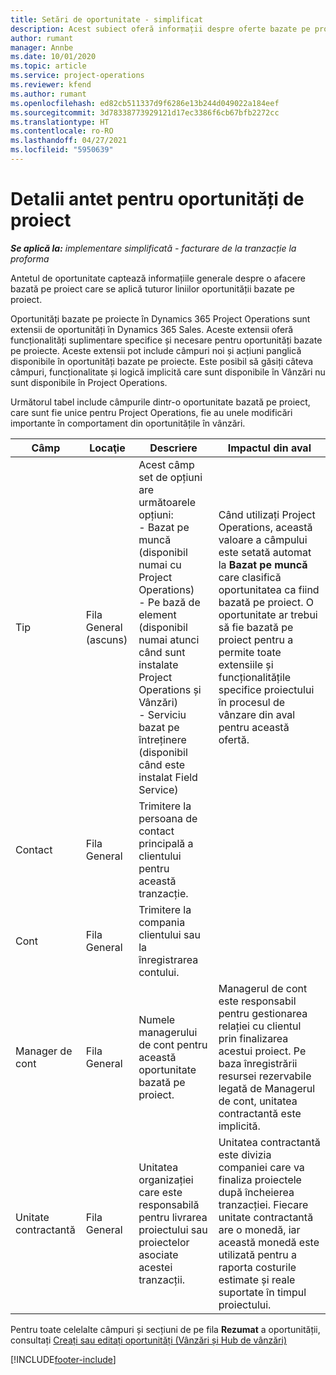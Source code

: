 ```yaml
---
title: Setări de oportunitate - simplificat
description: Acest subiect oferă informații despre oferte bazate pe proiecte și liniile de oportunitate bazate pe proiecte.
author: rumant
manager: Annbe
ms.date: 10/01/2020
ms.topic: article
ms.service: project-operations
ms.reviewer: kfend
ms.author: rumant
ms.openlocfilehash: ed82cb511337d9f6286e13b244d049022a184eef
ms.sourcegitcommit: 3d78338773929121d17ec3386f6cb67bfb2272cc
ms.translationtype: HT
ms.contentlocale: ro-RO
ms.lasthandoff: 04/27/2021
ms.locfileid: "5950639"
---
```

# <a name="header-details-for-project-opportunities"></a>Detalii antet pentru oportunități de proiect

_**Se aplică la:** implementare simplificată - facturare de la tranzacție la proforma_

Antetul de oportunitate captează informațiile generale despre o afacere bazată pe proiect care se aplică tuturor liniilor oportunității bazate pe proiect.

Oportunități bazate pe proiecte în Dynamics 365 Project Operations sunt extensii de oportunități în Dynamics 365 Sales. Aceste extensii oferă funcționalități suplimentare specifice și necesare pentru oportunități bazate pe proiecte. Aceste extensii pot include câmpuri noi și acțiuni panglică disponibile în oportunități bazate pe proiecte. Este posibil să găsiți câteva câmpuri, funcționalitate și logică implicită care sunt disponibile în Vânzări nu sunt disponibile în Project Operations.

Următorul tabel include câmpurile dintr-o oportunitate bazată pe proiect, care sunt fie unice pentru Project Operations, fie au unele modificări importante în comportament din oportunitățile în vânzări.

| **Câmp** | **Locaţie** | **Descriere** | **Impactul din aval** |
| --- | --- | --- | --- |
| Tip | Fila General (ascuns) | Acest câmp set de opțiuni are următoarele opțiuni:</br>- Bazat pe muncă (disponibil numai cu Project Operations)</br>- Pe bază de element (disponibil numai atunci când sunt instalate Project Operations și Vânzări)</br>- Serviciu bazat pe întreținere (disponibil când este instalat Field Service) | Când utilizați Project Operations, această valoare a câmpului este setată automat la **Bazat pe muncă** care clasifică oportunitatea ca fiind bazată pe proiect. O oportunitate ar trebui să fie bazată pe proiect pentru a permite toate extensiile și funcționalitățile specifice proiectului în procesul de vânzare din aval pentru această ofertă. |
| Contact | Fila General | Trimitere la persoana de contact principală a clientului pentru această tranzacție. | |
| Cont | Fila General | Trimitere la compania clientului sau la înregistrarea contului. | |
| Manager de cont | Fila General | Numele managerului de cont pentru această oportunitate bazată pe proiect. | Managerul de cont este responsabil pentru gestionarea relației cu clientul prin finalizarea acestui proiect. Pe baza înregistrării resursei rezervabile legată de Managerul de cont, unitatea contractantă este implicită. |
| Unitate contractantă | Fila General | Unitatea organizației care este responsabilă pentru livrarea proiectului sau proiectelor asociate acestei tranzacții. | Unitatea contractantă este divizia companiei care va finaliza proiectele după încheierea tranzacției. Fiecare unitate contractantă are o monedă, iar această monedă este utilizată pentru a raporta costurile estimate și reale suportate în timpul proiectului. |

Pentru toate celelalte câmpuri și secțiuni de pe fila **Rezumat** a oportunității, consultați [Creați sau editați oportunități (Vânzări și Hub de vânzări)](/dynamics365/sales-enterprise/create-edit-opportunity-sales)


[!INCLUDE[footer-include](../../includes/footer-banner.md)]
